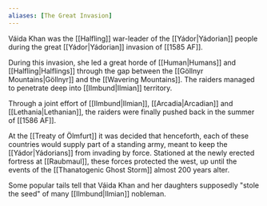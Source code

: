```yaml
---
aliases: [The Great Invasion]
---
```

Váida Khan was the [[Halfling]] war-leader of the [[Yádor|Yádorian]] people during the great [[Yádor|Yádorian]] invasion of [[1585 AF]].

During this invasion, she led a great horde of [[Human|Humans]] and [[Halfling|Halflings]] through the gap between the [[Göllnyr Mountains|Göllnyr]] and the [[Wavering Mountains]]. The raiders managed to penetrate deep into [[Ilmbund|Ilmian]] territory. 

Through a joint effort of [[Ilmbund|Ilmian]], [[Arcadia|Arcadian]] and [[Lethania|Lethanian]], the raiders were finally pushed back in the summer of [[1586 AF]]. 

At the [[Treaty of Ölmfurt]] it was decided that henceforth, each of these countries would supply part of a standing army, meant to keep the [[Yádor|Yádorians]] from invading by force. Stationed at the newly erected fortress at [[Raubmaul]], these forces protected the west, up until the events of the [[Thanatogenic Ghost Storm]] almost 200 years alter.

Some popular tails tell that Váida Khan and her daughters supposedly "stole the seed" of many [[Ilmbund|Ilmian]] nobleman.

